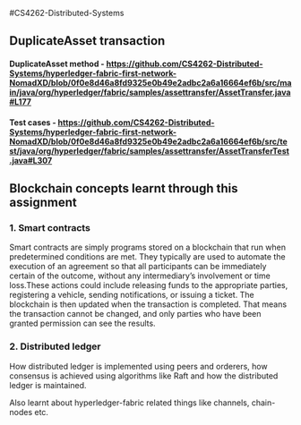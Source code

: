 #CS4262-Distributed-Systems

## DuplicateAsset transaction

#### DuplicateAsset method - https://github.com/CS4262-Distributed-Systems/hyperledger-fabric-first-network-NomadXD/blob/0f0e8d46a8fd9325e0b49e2adbc2a6a16664ef6b/src/main/java/org/hyperledger/fabric/samples/assettransfer/AssetTransfer.java#L177

#### Test cases - https://github.com/CS4262-Distributed-Systems/hyperledger-fabric-first-network-NomadXD/blob/0f0e8d46a8fd9325e0b49e2adbc2a6a16664ef6b/src/test/java/org/hyperledger/fabric/samples/assettransfer/AssetTransferTest.java#L307

## Blockchain concepts learnt through this assignment

### 1. Smart contracts

Smart contracts are simply programs stored on a blockchain that run when predetermined conditions are met. They typically are used to automate the execution of an agreement so that all participants can be immediately certain of the outcome, without any intermediary’s involvement or time loss.These actions could include releasing funds to the appropriate parties, registering a vehicle, sending notifications, or issuing a ticket. The blockchain is then updated when the transaction is completed. That means the transaction cannot be changed, and only parties who have been granted permission can see the results.

### 2. Distributed ledger

How distributed ledger is implemented using peers and orderers, how consensus is achieved using algorithms like Raft and how the distributed ledger is maintained.

Also learnt about hyperledger-fabric related things like channels, chain-nodes etc.